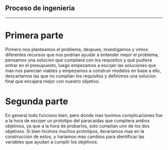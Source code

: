 ## Proceso de ingenieria
------------------------------
# Primera parte
Primero nos planteamos el problema, despues, investigamos y vimos diferentes recursos que nos podrian ayudar a entender mejor el problema, pensamos una solucion que cumpliera con los requisitos y que pudiera entrar en el presupuesto, luego empezamos a escojer las soluciones que mas nos parecian viables y empezamos a construir modelos en base a ello, descartamos las que no cumplian los requisitos y definimos una solucion final que encajara mejor con nuestro objetivo.
# Segunda parte
En general todo funciono bien, pero donde mas tuvimos complicaciones fue a la hora de escojer un prototipo del paracaídas que cumpliera ambos objetivos, ya que a la hora de probarlos, solo cumplían uno de los dos objetivos. Si bien hicimos muchos prototipos, iterariamos mas en la construccion de estos, y hariamos mas cambios para identificar las variables que ayudan a cumplir los objetivos.
